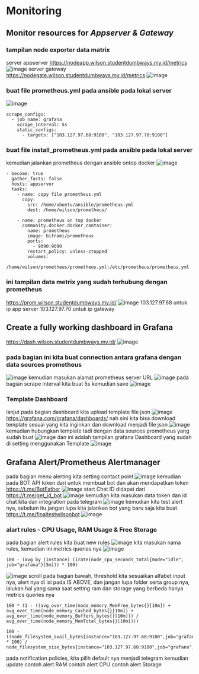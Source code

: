 # Monitoring
## Monitor resources for *Appserver & Gateway*
### tampilan node exporter data matrix
server appserver https://nodeapp.wilson.studentdumbways.my.id/metrics
![image](https://github.com/wilsonakbar/Final-Task-Dumbways-WilsonAkbar/assets/132327628/6e03e3c8-5dab-46f9-a11f-75e610a94d6f)
server gateway https://nodegate.wilson.studentdumbways.my.id/metrics
![image](https://github.com/wilsonakbar/Final-Task-Dumbways-WilsonAkbar/assets/132327628/c489cb23-9a0a-4e29-8a97-70c45d5b34c5)
### buat file prometheus.yml pada ansible pada lokal server
![image](https://github.com/wilsonakbar/Final-Task-Dumbways-WilsonAkbar/assets/132327628/4a7a45ee-e94f-40ed-bd96-5733b7b99cef)
```
scrape_configs:
  - job_name: grafana
    scrape_interval: 5s
    static_configs:
      - targets: ["103.127.97.68:9100", "103.127.97.70:9100"]
```
### buat file install_prometheus.yml pada ansible pada lokal server
kemudian jalankan prometheus dengan ansible ontop docker
![image](https://github.com/wilsonakbar/Final-Task-Dumbways-WilsonAkbar/assets/132327628/3940e440-04a4-42c0-9f32-b56307928157)
```
- become: true
  gather_facts: false
  hosts: appserver
  tasks:
    - name: copy file prometheus.yml
      copy:
        src: /home/ubuntu/ansible/prometheus.yml
        dest: /home/wilson/prometheus/

    - name: prometheus on top docker
      community.docker.docker_container:
        name: prometheus
        image: bitnami/prometheus
        ports:
          - 9090:9090
        restart_policy: unless-stopped
        volumes:
          - /home/wilson/prometheus/prometheus.yml:/etc/prometheus/prometheus.yml
```
### ini tampilan data metrix yang sudah terhubung dengan prometheus
https://prom.wilson.studentdumbways.my.id/
![image](https://github.com/wilsonakbar/Final-Task-Dumbways-WilsonAkbar/assets/132327628/22dce90f-e79d-4588-8c7d-ffc3ce14a23c)
103.127.97.68 untuk ip app server
103.127.97.70 untuk ip gateway
## Create a fully working dashboard in Grafana
https://dash.wilson.studentdumbways.my.id/
![image](https://github.com/wilsonakbar/Final-Task-Dumbways-WilsonAkbar/assets/132327628/4b1bb13e-6444-4390-aaa2-cbce810a2085)
### pada bagian ini kita buat connection antara grafana dengan data sources prometheus
![image](https://github.com/wilsonakbar/Final-Task-Dumbways-WilsonAkbar/assets/132327628/ebeee30e-4efe-45e5-b226-e42ff8034f71)
kemudian masukan alamat prometheus server URL
![image](https://github.com/wilsonakbar/Final-Task-Dumbways-WilsonAkbar/assets/132327628/88daebf8-443e-4b10-a59a-ee7c1e192e51)
pada bagian scrape interval kita buat 5s kemudian save
![image](https://github.com/wilsonakbar/Final-Task-Dumbways-WilsonAkbar/assets/132327628/c46c55a6-d955-4669-851b-4c34d940db99)
### Template Dashboard
lanjut pada bagian dashboard kita upload template file json
![image](https://github.com/wilsonakbar/Final-Task-Dumbways-WilsonAkbar/assets/132327628/ee9d27b0-0443-4dff-a053-d8c6d9eb2bf0)
https://grafana.com/grafana/dashboards/ nah sini kita bisa download template sesuai yang kita inginkan dan download menjadi file json
![image](https://github.com/wilsonakbar/Final-Task-Dumbways-WilsonAkbar/assets/132327628/0bc6f56b-b231-469b-acd6-48f5bbddf1ce)
kemudian hubungkan template tadi dengan data sources prometheus yang sudah buat
![image](https://github.com/wilsonakbar/Final-Task-Dumbways-WilsonAkbar/assets/132327628/fb4aff03-4bd9-4de0-b35c-0176d072087a)
dan ini adalah tampilan grafana Dashboard yang sudah di setting menggunakan Template
![image](https://github.com/wilsonakbar/Final-Task-Dumbways-WilsonAkbar/assets/132327628/fc91059a-2d44-47b0-a9c0-08b784d27f35)
## Grafana Alert/Prometheus Alertmanager
pada bagian menu alerting kita setting contact point
![image](https://github.com/wilsonakbar/Final-Task-Dumbways-WilsonAkbar/assets/132327628/d462c017-4281-4131-b1fe-8a944734d99e)
kemudian pada BOT API token dari untuk membuat bot dan akan mendapatkan token https://t.me/BotFather
![image](https://github.com/wilsonakbar/Final-Task-Dumbways-WilsonAkbar/assets/132327628/06908d32-ea68-4841-b766-4d37bb6a9508)
start Chat ID didapat dari https://t.me/get_id_bot
![image](https://github.com/wilsonakbar/Final-Task-Dumbways-WilsonAkbar/assets/132327628/2ff1d8a1-9592-4bf3-9743-0021345ac7c4)
kemudian kita masukan data token dan id chat kita dan integration pada telegram
![image](https://github.com/wilsonakbar/Final-Task-Dumbways-WilsonAkbar/assets/132327628/1222b007-2f73-49aa-b1ff-e755b5a486cb)
kemudian kita test alert nya, sebelum itu jangan lupa kita jalankan bot yang baru saja kita buat https://t.me/finaltestwilsonbot
![image](https://github.com/wilsonakbar/Final-Task-Dumbways-WilsonAkbar/assets/132327628/df27792e-342f-49f0-83ae-ecf54123a258)
### alart rules - CPU Usage, RAM Usage & Free Storage
pada bagian alert rules kita buat new rules
![image](https://github.com/wilsonakbar/Final-Task-Dumbways-WilsonAkbar/assets/132327628/80a98404-85dd-40be-895f-08d676046518)
kita masukan nama rules, kemudian ini metrics queries nya
![image](https://github.com/wilsonakbar/Final-Task-Dumbways-WilsonAkbar/assets/132327628/c68d5bb3-9561-45a0-80ed-ee44c574e3a9)
```
100 - (avg by (instance) (irate(node_cpu_seconds_total{mode="idle", job="grafana"}[5m])) * 100)
```
![image](https://github.com/wilsonakbar/Final-Task-Dumbways-WilsonAkbar/assets/132327628/37021dc0-cde1-4d93-b99d-d2b008332092)
scroll pada bagian bawah, threshold kita sesuaikan alfabet input nya, alert nya di isi pada IS ABOVE, dan jangan lupa folder serta group nya, lalukan hal yang sama saat setting ram dan storage yang berbeda hanya metrics queries nya
```
100 * (1 - ((avg_over_time(node_memory_MemFree_bytes{}[10m]) + avg_over_time(node_memory_Cached_bytes{}[10m]) + avg_over_time(node_memory_Buffers_bytes{}[10m])) / avg_over_time(node_memory_MemTotal_bytes{}[10m])))
```
```
100 - ((node_filesystem_avail_bytes{instance="103.127.97.68:9100",job="grafana",device!~'rootfs'} * 100) / node_filesystem_size_bytes{instance="103.127.97.68:9100",job="grafana",device!~'rootfs'})
```
pada notification policies, kita pilih default nya menjadi telegram kemudian update
contoh alert RAM
contoh alert CPU
contoh alert Storage
